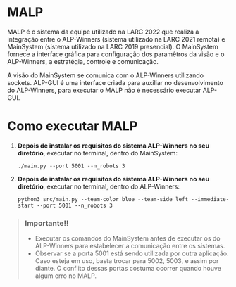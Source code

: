 # MALP

MALP é o sistema da equipe utilizado na LARC 2022 que realiza a integração entre o ALP-Winners (sistema utilizado na LARC 2021 remota) e MainSystem (sistema utilizado na LARC 2019 presencial). O MainSystem fornece a interface gráfica para configuração dos paramêtros da visão e o ALP-Winners, a estratégia, controle e comunicação.

A visão do MainSystem se comunica com o ALP-Winners utilizando sockets. ALP-GUI é uma interface criada para auxiliar no desenvolvimento do ALP-Winners, para executar o MALP não é necessário executar ALP-GUI.

# Como executar MALP

1.  **Depois de instalar os requisitos do sistema ALP-Winners no seu diretório**, executar no terminal, dentro do MainSystem:

        ./main.py --port 5001 --n_robots 3

2.  **Depois de instalar os requisitos do sistema ALP-Winners no seu diretório**, executar no terminal, dentro do ALP-Winners:

        python3 src/main.py --team-color blue --team-side left --immediate-start --port 5001 --n_robots 3

> ### Importante!!
>
> - Executar os comandos do MainSystem antes de executar os do ALP-Winners para estabelecer a comunicação entre os sistemas.
> - Observar se a porta 5001 está sendo utilizada por outra aplicação. Caso esteja em uso, basta trocar para 5002, 5003, e assim por diante. O conflito dessas portas costuma ocorrer quando houve algum erro no MALP.
